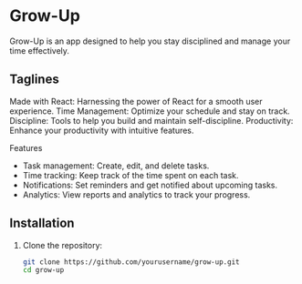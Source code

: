# Grow-Up

Grow-Up is an app designed to help you stay disciplined and manage your time effectively. 

## Taglines
Made with React: Harnessing the power of React for a smooth user experience.
Time Management: Optimize your schedule and stay on track.
Discipline: Tools to help you build and maintain self-discipline.
Productivity: Enhance your productivity with intuitive features.

Features
- Task management: Create, edit, and delete tasks.
- Time tracking: Keep track of the time spent on each task.
- Notifications: Set reminders and get notified about upcoming tasks.
- Analytics: View reports and analytics to track your progress.

## Installation

1. Clone the repository:
   ```sh
   git clone https://github.com/yourusername/grow-up.git
   cd grow-up

